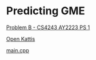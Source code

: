 # Predicting GME

[Problem B - CS4243 AY2223 PS 1](https://nus.kattis.com/courses/CS4234/CS4234_S1_AY2223/assignments/vzfvms/problems/predictinggme)

[Open Kattis](https://open.kattis.com/problems/predictinggme)

[main.cpp](main.cpp)
